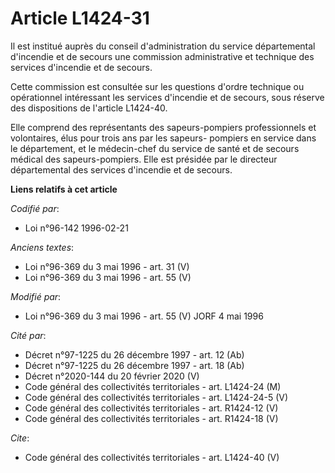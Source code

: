 # Article L1424-31

Il est institué auprès du conseil d'administration du service départemental d'incendie et de secours une commission
administrative et technique des services d'incendie et de secours.

Cette commission est consultée sur les questions d'ordre technique ou opérationnel intéressant les services d'incendie et de
secours, sous réserve des dispositions de l'article L1424-40.

Elle comprend des représentants des sapeurs-pompiers professionnels et volontaires, élus pour trois ans par les sapeurs-
pompiers en service dans le département, et le médecin-chef du service de santé et de secours médical des sapeurs-pompiers.
Elle est présidée par le directeur départemental des services d'incendie et de secours.

**Liens relatifs à cet article**

_Codifié par_:

  - Loi n°96-142 1996-02-21

_Anciens textes_:

  - Loi n°96-369 du 3 mai 1996 - art. 31 (V)
  - Loi n°96-369 du 3 mai 1996 - art. 55 (V)

_Modifié par_:

  - Loi n°96-369 du 3 mai 1996 - art. 55 (V) JORF 4 mai 1996

_Cité par_:

  - Décret n°97-1225 du 26 décembre 1997 - art. 12 (Ab)
  - Décret n°97-1225 du 26 décembre 1997 - art. 18 (Ab)
  - Décret n°2020-144 du 20 février 2020 (V)
  - Code général des collectivités territoriales - art. L1424-24 (M)
  - Code général des collectivités territoriales - art. L1424-24-5 (V)
  - Code général des collectivités territoriales - art. R1424-12 (V)
  - Code général des collectivités territoriales - art. R1424-18 (V)

_Cite_:

  - Code général des collectivités territoriales - art. L1424-40 (V)
